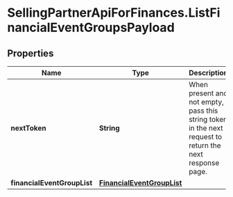 # SellingPartnerApiForFinances.ListFinancialEventGroupsPayload

## Properties
Name | Type | Description | Notes
------------ | ------------- | ------------- | -------------
**nextToken** | **String** | When present and not empty, pass this string token in the next request to return the next response page. | [optional] 
**financialEventGroupList** | [**FinancialEventGroupList**](FinancialEventGroupList.md) |  | [optional] 
